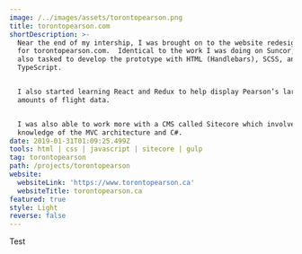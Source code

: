 ```yaml
---
image: /../images/assets/torontopearson.png
title: torontopearson.com
shortDescription: >-
  Near the end of my intership, I was brought on to the website redesign project
  for torontopearson.com.  Identical to the work I was doing on Suncor, I was
  also tasked to develop the prototype with HTML (Handlebars), SCSS, and
  TypeScript.


  I also started learning React and Redux to help display Pearson’s large
  amounts of flight data.


  I was also able to work more with a CMS called Sitecore which involves
  knowledge of the MVC architecture and C#.
date: 2019-01-31T01:09:25.499Z
tools: html | css | javascript | sitecore | gulp
tag: torontopearson
path: /projects/torontopearson
website:
  websiteLink: 'https://www.torontopearson.ca'
  websiteTitle: torontopearson.ca
featured: true
style: Light
reverse: false
---
```

Test
